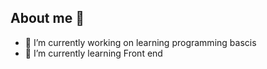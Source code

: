 ## About me 👋

- 🔭 I’m currently working on learning programming bascis
- 🌱 I’m currently learning Front end 
